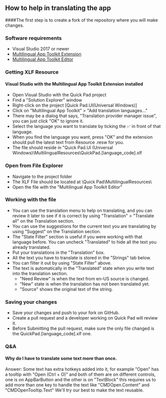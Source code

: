 ## How to help in translating the app

####The first step is to create a fork of the repository where you will make changes.
### Software requirements
- Visual Studio 2017 or newer
- [Multilingual App Toolkit Extension](https://marketplace.visualstudio.com/items?itemName=MultilingualAppToolkit.MultilingualAppToolkit-18308)
- [Multilingual App Toolkit Editor](https://developer.microsoft.com/en-us/windows/develop/multilingual-app-toolkit)

### Getting XLF Resource
#### Visual Studio with the Multilingual App Toolkit Extension installed
- Open Visual Studio with the Quick Pad project
- Find a "Solution Explorer" window
- Right-click on the project [Quick Pad.UI(Universal Windows)]
- Click on "Multilingual App Toolkit" > "Add translation languages..."
- There may be a dialog that says, "Translation provider manager issue", you can just click "OK" to ignore it.
- Select the language you want to translate by ticking the ✅ in front of that language.
- When you find the language you want, press "OK" and the extension should pull the latest text from Resource .resw for you.
- The file should reside in "Quick Pad.UI (Universal Windows)\MultilingualResources\QuickPad.[language_code].xlf

### Open from File Explorer
- Navigate to the project folder
- The XLF File should be located at \Quick Pad\MultilingualResources\
- Open the file with the "Multilingual App Toolkit Editor"

### Working with the file
- You can use the translation menu to help on translating, and you can review it later to see if it is correct by using "Translation" > "Translate all" on the Translation section.
- You can use the suggestions for the current text you are translating by using "Suggest" on the Translation section.
- The "State Filter" section is useful if you were working with that language before. You can uncheck "Translated" to hide all the text you already translated.
- Put your translations in the "Translation" box.
- All the text you have to translate is stored in the "Strings" tab below.
- You can filter it out by using "State Filter" above.
- The text is automatically in the "Translated" state when you write text into the translation section.
	- "Need Review" is when the text from en-US source is changed.
	- "New" state is when the translation has not been translated yet.
	- "Source" shows the original text of the string. 

### Saving your changes
- Save your changes and push to your fork on GitHub.
- Create a pull request and a developer working on Quick Pad will review it.
- Before Submitting the pull request, make sure the only file changed is the QuickPad.[language_code].xlf one.

### Q&A
#### Why do I have to translate some text more than once.
Answer: Some text has extra hotkeys added into it, for example "Open" has a tooltip with "Open (Ctrl + O)" and both of them are on different controls, one is on AppBarButton and the other is on "TextBlock" this requires us to add more than one key to handle the text like "CMDOpen.Content" and "CMDOpenTooltip.Text" We'll try our best to make the text reusable.

